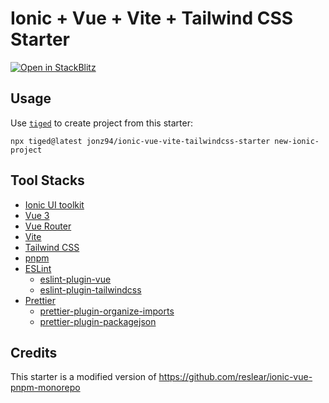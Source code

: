 # Ionic + Vue + Vite + Tailwind CSS Starter

[![Open in StackBlitz](https://developer.stackblitz.com/img/open_in_stackblitz.svg)](https://stackblitz.com/github/jonz94/ionic-vue-vite-tailwindcss-starter)

## Usage

Use [`tiged`](https://github.com/tiged/tiged) to create project from this starter:

```shell
npx tiged@latest jonz94/ionic-vue-vite-tailwindcss-starter new-ionic-project
```

## Tool Stacks

- [Ionic UI toolkit](https://ionicframework.com/docs/)
- [Vue 3](https://vuejs.org/)
- [Vue Router](https://router.vuejs.org/)
- [Vite](https://vitejs.dev/)
- [Tailwind CSS](https://tailwindcss.com/)
- [pnpm](https://pnpm.io/)
- [ESLint](https://eslint.org/)
    - [eslint-plugin-vue](https://eslint.vuejs.org/)
    - [eslint-plugin-tailwindcss](https://github.com/francoismassart/eslint-plugin-tailwindcss)
- [Prettier](https://prettier.io/)
    - [prettier-plugin-organize-imports](https://github.com/simonhaenisch/prettier-plugin-organize-imports)
    - [prettier-plugin-packagejson](https://github.com/matzkoh/prettier-plugin-packagejson)

## Credits

This starter is a modified version of https://github.com/reslear/ionic-vue-pnpm-monorepo
